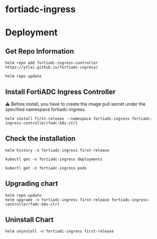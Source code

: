 
# fortiadc-ingress

# Deployment

## Get Repo Information
   

    helm repo add fortiadc-ingress-controller https://ytlai.github.io/fortiadc-ingress/

    helm repo update

   ## Install FortiADC Ingress Controller
   :warning: Before install, you have to create the image pull secret under the specified namespace fortiadc-ingress.

    helm install first-release --namespace fortiadc-ingress fortiadc-ingress-controller/fadc-k8s-ctrl

## Check the installation

    helm history -n fortiadc-ingress first-release
    
    kubectl get -n fortiadc-ingress deployments
    
    kubectl get -n fortiadc-ingress pods
 
## Upgrading chart

    helm repo update
    helm upgrade -n fortiadc-ingress first-release fortiadc-ingress-controller/fadc-k8s-ctrl

## Uninstall Chart

    helm uninstall -n fortiadc-ingress first-release
